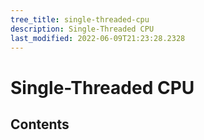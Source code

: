 ```yaml
---
tree_title: single-threaded-cpu
description: Single-Threaded CPU
last_modified: 2022-06-09T21:23:28.2328
---
```


# Single-Threaded CPU

## Contents
